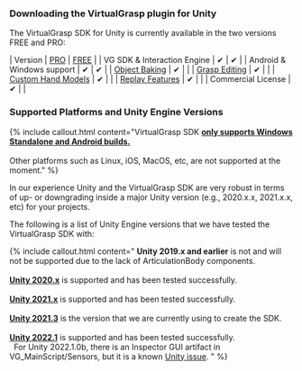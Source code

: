 ### Downloading the VirtualGrasp plugin for Unity

The VirtualGrasp SDK for Unity is currently available in the two versions FREE and PRO:

| Version | [PRO](https://assetstore.unity.com/packages/tools/utilities/virtualgrasp-pro-239348) | [FREE](https://assetstore.unity.com/packages/tools/utilities/virtualgrasp-free-240823) |
| VG SDK & Interaction Engine | ✔ | ✔ |
| Android & Windows support | ✔ | ✔ |
| [Object Baking](object_baking.1.6.1.html) | ✔ | |
| [Grasp Editing](unity_component_vggraspeditor.1.6.1.html) | ✔ | |
| [Custom Hand Models](avatars.1.6.1.html#custom-hand-models) | ✔ | |
| [Replay Features](sensor_record_replay.1.6.1.html) | ✔ | |
| Commercial License | ✔ | |

### Supported Platforms and Unity Engine Versions

{% include callout.html content="VirtualGrasp SDK <ins>**only supports Windows Standalone and Android builds.**</ins><br><br> Other platforms such as Linux, iOS, MacOS, etc, are not supported at the moment." %}

In our experience Unity and the VirtualGrasp SDK are very robust in terms of up- or downgrading inside a major Unity version (e.g., 2020.x.x, 2021.x.x, etc) for your projects.

The following is a list of Unity Engine versions that we have tested the VirtualGrasp SDK with:

{% include callout.html content="
**Unity 2019.x and earlier** is not and will not be supported due to the lack of ArticulationBody components.<br><br>
<ins>**Unity 2020.x**</ins> is supported and has been tested successfully.<br><br>
<ins>**Unity 2021.x**</ins> is supported and has been tested successfully.<br><br>
<ins>**Unity 2021.3**</ins> is the version that we are currently using to create the SDK.<br><br>
<ins>**Unity 2022.1**</ins> is supported and has been tested successfully.<br>
&nbsp; For Unity 2022.1.0b, there is an Inspector GUI artifact in VG_MainScript/Sensors, but it is a known [Unity issue](https://issuetracker.unity3d.com/issues/first-array-element-expansion-is-broken-for-arrays-that-use-custom-property-drawers).
" %}

<!--
### Getting Started with VirtualGrasp and the Console View

There is only one minimal main component you have to add by default to use and configure VirtualGrasp: [MyVirtualGrasp.cs](unity_component_myvirtualgrasp.1.6.1.html). Adding a component to your scene and playing your scene, you should see some messages produced by the plugin in the Console Window.

You can identify that VG has been successfully initialized when a message like these appear on the Console, also informing you of the SDK version:

{% include callout.html content="Initialized VirtualGrasp SDK (version 1.6.1-full)." %}

{% include image.html file="unity/unity_console_initialization.png" alt="VG Console Initialization" caption="VirtualGrasp initialization message in the Unity console." %}

{% include tip.html content="Whenever something related to the VirtualGrasp plugin does not work as expected, first have a look at the Console. In most cases, you will be able to identify issues through error messages that are generated by the plugin." %}
-->